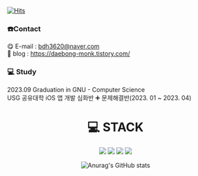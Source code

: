 [![Hits](https://hits.seeyoufarm.com/api/count/incr/badge.svg?url=https%3A%2F%2Fgithub.com%2Fbdh3620%2Fhit-counter&count_bg=%23FFD900&title_bg=%23B82525&icon=&icon_color=%23E7E7E7&title=hits&edge_flat=false)](https://hits.seeyoufarm.com)
### ☎️Contact

😋 E-mail : bdh3620@naver.com
</br>
🤩 blog : https://daebong-monk.tistory.com/ 

### 💻 Study

2023.09 Graduation in GNU - Computer Science 
</br>
USG 공유대학 iOS 앱 개발 심화반 ➕ 문제해결반(2023. 01 ~ 2023. 04)

<div align=center>
<h1>💻 STACK</h1></div>
  <div align=center> 
<img src="https://img.shields.io/badge/Swift-F05138?style=for-the-badge&logo=Swift&logoColor=white">
<img src="https://img.shields.io/badge/Xcode-47EFB?style=for-the-badge&logo=xcode&logoColor=white">
<img src="https://img.shields.io/badge/ios-000000?style=for-the-badge&logo=ios&logoColor=white">
<img src="https://img.shields.io/badge/Notion-000000?style=for-the-badge&logo=Notion&logoColor=white">
  


![Anurag's GitHub stats](https://github-readme-stats.vercel.app/api?username=DevLarva&show_icons=true&theme=shades-of-purple)




</div>
